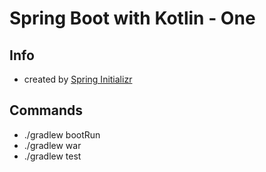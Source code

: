 # Spring Boot with Kotlin - One

## Info
- created by [Spring Initializr](https://start.spring.io/)

## Commands
- ./gradlew bootRun
- ./gradlew war
- ./gradlew test
